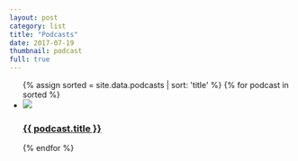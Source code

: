 ```yaml
---
layout: post
category: list
title: "Podcasts"
date: 2017-07-19
thumbnail: podcast
full: true
---
```


<ul class="list article-list list-grid list-grid-numbered list-shadow">
  {% assign sorted = site.data.podcasts | sort: 'title' %}
  {% for podcast in sorted %}
  <li class="list-item">
    <a href="{{ podcast.url }}">
      <img src="/img/podcasts/{{ podcast.file }}" class="list-image" loading="lazy">
      <h3>{{ podcast.title }}</h3>
    </a>
  </li>
  {% endfor %}
</ul>
